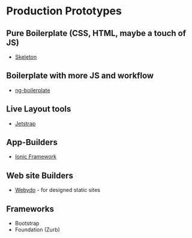 Production Prototypes
=====================

## Pure Boilerplate (CSS, HTML, maybe a touch of JS)
* [Skeleton](http://www.getskeleton.com/)

## Boilerplate with more JS and workflow
* [ng-boilerplate](https://github.com/ngbp/ngbp)

## Live Layout tools
* [Jetstrap](https://jetstrap.com/)

## App-Builders
* [Ionic Framework](http://ionicframework.com/)

## Web site Builders
* [Webydo](http://www.webydo.com/) - for designed static sites


## Frameworks
* Bootstrap
* Foundation (Zurb)
